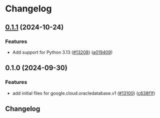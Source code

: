 # Changelog

## [0.1.1](https://github.com/googleapis/google-cloud-python/compare/google-cloud-oracledatabase-v0.1.0...google-cloud-oracledatabase-v0.1.1) (2024-10-24)


### Features

* Add support for Python 3.13 ([#13208](https://github.com/googleapis/google-cloud-python/issues/13208)) ([a019409](https://github.com/googleapis/google-cloud-python/commit/a019409a5b5a983402301f1ac175d8b7e45c3818))

## 0.1.0 (2024-09-30)


### Features

* add initial files for google.cloud.oracledatabase.v1 ([#13100](https://github.com/googleapis/google-cloud-python/issues/13100)) ([c638f1f](https://github.com/googleapis/google-cloud-python/commit/c638f1f55a85a228ec6385095ca1befb54067188))

## Changelog
